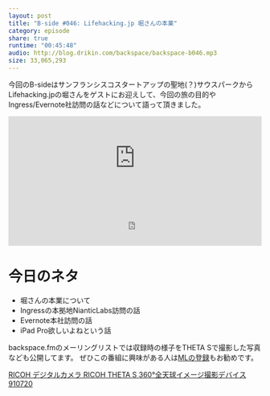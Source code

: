 ```yaml
---
layout: post
title: "B-side #046: Lifehacking.jp 堀さんの本業"
category: episode
share: true
runtime: "00:45:48"
audio: http://blog.drikin.com/backspace/backspace-b046.mp3
size: 33,065,293
---
```


今回のB-sideはサンフランシスコスタートアップの聖地(？)サウスパークからLifehacking.jpの堀さんをゲストにお迎えして、今回の旅の目的やIngress/Evernote社訪問の話などについて語って頂きました。

<iframe width="100%" height="166" scrolling="no" frameborder="no" src="https://w.soundcloud.com/player/?url=https%3A//api.soundcloud.com/tracks/238269631&amp;color=ff5500&amp;auto_play=false&amp;hide_related=false&amp;show_comments=true&amp;show_user=true&amp;show_reposts=false"></iframe>
<iframe src="http://backspace.fm/subscribes.html" width="100%" height="92" scrolling="no" frameborder="0"></iframe>

# 今日のネタ
- 堀さんの本業について
- Ingressの本拠地NianticLabs訪問の話
- Evernote本社訪問の話
- iPad Pro欲しいよねという話

backspace.fmのメーリングリストでは収録時の様子をTHETA Sで撮影した写真なども公開してます。
ぜひこの番組に興味がある人は[MLの登録](http://eepurl.com/bDUP5v)もお勧めです。

<a rel="nofollow" href="http://www.amazon.co.jp/gp/product/B014US3FQI/ref=as_li_ss_tl?ie=UTF8&camp=247&creative=7399&creativeASIN=B014US3FQI&linkCode=as2&tag=driftking-22">RICOH デジタルカメラ RICOH THETA S 360°全天球イメージ撮影デバイス 910720</a><img src="http://ir-jp.amazon-adsystem.com/e/ir?t=driftking-22&l=as2&o=9&a=B014US3FQI" width="1" height="1" border="0" alt="" style="border:none !important; margin:0px !important;" />
